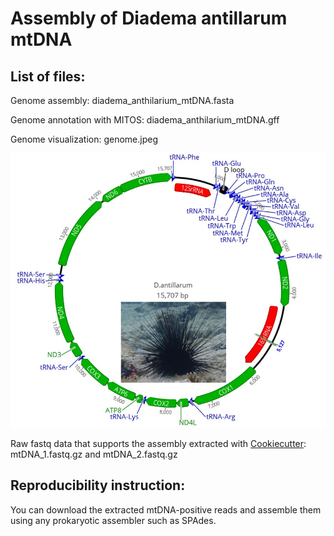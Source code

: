 # Assembly of Diadema antillarum mtDNA

## List of files:

Genome assembly: diadema_anthilarium_mtDNA.fasta

Genome annotation with MITOS: diadema_anthilarium_mtDNA.gff

Genome visualization: genome.jpeg

![Diadema antillarum mtDNA genome assembly](https://github.com/aglabx/mtDNA_assembly/blob/master/Diadema_anthilarum/genome.jpeg?raw=true)


Raw fastq data that supports the assembly extracted with [Cookiecutter](https://github.com/ad3002/Cookiecutter): mtDNA_1.fastq.gz and mtDNA_2.fastq.gz

## Reproducibility instruction:

You can download the extracted mtDNA-positive reads and assemble them using any prokaryotic assembler such as SPAdes.




